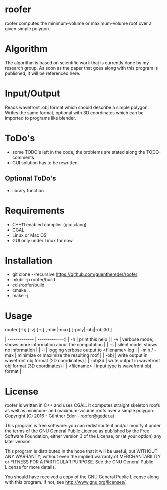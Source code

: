 # roofer

roofer computes the minimum-volume or maximum-volume roof over a given simple polygon.

# Algorithm

The algorithm is based on scientific work that is currently done by my research group.
As soon as the paper that goes along with this program is published, it will be referenced here. 

# Input/Output

Reads wavefront .obj format which should describe a simple polygon. Writes the
same format, optional with 3D coordinates which can be imported to programs like
blender.

# ToDo's
- some TODO's left in the code, the problems are stated along the TODO-comments
- GUI solution has to be rewritten

## Optional ToDo's
- library function

# Requirements 
- C++11 enabled complier (gcc,clang)
- CGAL
- Linux or Mac OS
- GUI only under Linux for now

# Installation

- git clone --recursive https://github.com/guenthereder/roofer
- mkdir -p roofer/build
- cd /roofer/build
- cmake ..
- make -j 

# Usage

roofer [-h] [-v] [-s] [-min|-max] [-poly|-obj|-obj3d <filename>] <filename>

| ------------- | -------------:|
|  -h           |         print this help |
|  -v           |         verbose mode, shows more information about the computation |
|  -s           |         silent mode, shows no information |
|  -l           |         logging verbose output to &lt;filename&gt;.log |
|  -min / -max |          minimize or maximize the resulting roof |
|  -obj      |            write output in wavefront obj format (2D coordinates) |
|  -obj3d   |             write output in wavefront obj format (3D coordinates) |
|  &lt;filename&gt; |           input type is wavefront obj format |

# License
roofer is written in C++ and uses CGAL.  It computes straight skeleton roofs
as well as minimum- and maximum-volume roofs over a simple polygon.
Copyright (C) 2016 - Günther Eder - roofer@geder.at

This program is free software: you can redistribute it and/or modify
it under the terms of the GNU General Public License as published by
the Free Software Foundation, either version 3 of the License, or
(at your option) any later version.

This program is distributed in the hope that it will be useful,
but WITHOUT ANY WARRANTY; without even the implied warranty of
MERCHANTABILITY or FITNESS FOR A PARTICULAR PURPOSE.  See the
GNU General Public License for more details.

You should have received a copy of the GNU General Public License
along with this program.  If not, see <http://www.gnu.org/licenses/>.

